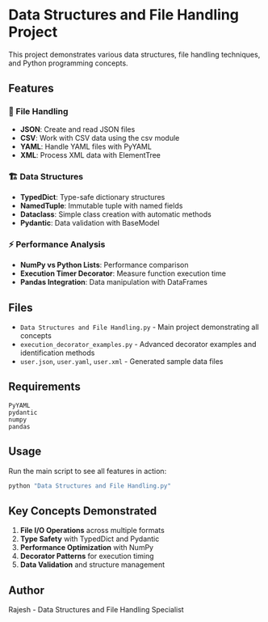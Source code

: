 # Data Structures and File Handling Project

This project demonstrates various data structures, file handling techniques, and Python programming concepts.

## Features

### 📁 File Handling
- **JSON**: Create and read JSON files
- **CSV**: Work with CSV data using the csv module
- **YAML**: Handle YAML files with PyYAML
- **XML**: Process XML data with ElementTree

### 🏗️ Data Structures
- **TypedDict**: Type-safe dictionary structures
- **NamedTuple**: Immutable tuple with named fields
- **Dataclass**: Simple class creation with automatic methods
- **Pydantic**: Data validation with BaseModel

### ⚡ Performance Analysis
- **NumPy vs Python Lists**: Performance comparison
- **Execution Timer Decorator**: Measure function execution time
- **Pandas Integration**: Data manipulation with DataFrames

## Files

- `Data Structures and File Handling.py` - Main project demonstrating all concepts
- `execution_decorator_examples.py` - Advanced decorator examples and identification methods
- `user.json`, `user.yaml`, `user.xml` - Generated sample data files

## Requirements

```
PyYAML
pydantic
numpy
pandas
```

## Usage

Run the main script to see all features in action:

```bash
python "Data Structures and File Handling.py"
```

## Key Concepts Demonstrated

1. **File I/O Operations** across multiple formats
2. **Type Safety** with TypedDict and Pydantic
3. **Performance Optimization** with NumPy
4. **Decorator Patterns** for execution timing
5. **Data Validation** and structure management

## Author

Rajesh - Data Structures and File Handling Specialist
